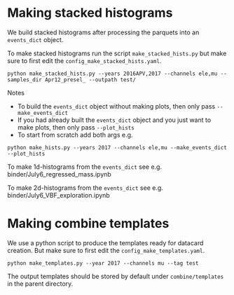 # Making stacked histograms

We build stacked histograms after processing the parquets into an `events_dict` object.

To make stacked histograms run the script `make_stacked_hists.py` but make sure to first edit the `config_make_stacked_hists.yaml`.
```
python make_stacked_hists.py --years 2016APV,2017 --channels ele,mu --samples_dir Apr12_presel_ --outpath test/
```

Notes
- To build the `events_dict` object without making plots, then only pass `--make_events_dict`
- If you had already built the `events_dict` object and you just want to make plots, then only pass `--plot_hists`
- To start from scratch add both args e.g.
```
python make_hists.py --years 2017 --channels ele,mu --make_events_dict --plot_hists
```

To make 1d-histograms from the `events_dict` see e.g. binder/July6_regressed_mass.ipynb

To make 2d-histograms from the `events_dict` see e.g. binder/July6_VBF_exploration.ipynb

# Making combine templates

We use a python script to produce the templates ready for datacard creation. But make sure to first edit the `config_make_templates.yaml`.
```
python make_templates.py --year 2017 --channels mu --tag test
```
The output templates should be stored by default under `combine/templates` in the parent directory.
